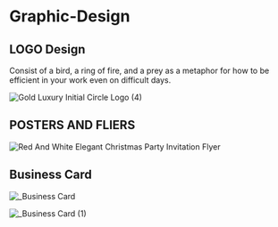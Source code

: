 # Graphic-Design

## LOGO Design
Consist of a bird, a ring of fire, and a prey as a metaphor for how to be efficient in your work even on difficult days. 

![Gold Luxury Initial Circle Logo (4)](https://user-images.githubusercontent.com/100293680/212480001-bef2b14a-bd0f-4910-a651-abfb97e40b25.png)

## POSTERS AND FLIERS

![Red And White Elegant Christmas Party Invitation Flyer](https://user-images.githubusercontent.com/100293680/212547357-2f66a453-a519-4dc6-8080-85c4d4e79ed0.png)

## Business Card

![_Business Card](https://user-images.githubusercontent.com/100293680/213082418-e583692c-749d-43df-8837-2c94a2236c6f.png)


![_Business Card (1)](https://user-images.githubusercontent.com/100293680/213082465-bde02567-0ca1-46bc-8c9f-3646c136724d.png)
